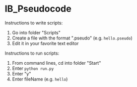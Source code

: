 # IB_Pseudocode

Instructions to write scripts:
1. Go into folder "Scripts"
2. Create a file with the format ".pseudo" (e.g. ```hello.pseudo```)
3. Edit it in your favorite text editor

Instructions to run scripts:
1. From command lines, cd into folder "Start"
2. Enter ```python run.py```
3. Enter "y"
4. Enter fileName (e.g. ```hello```)